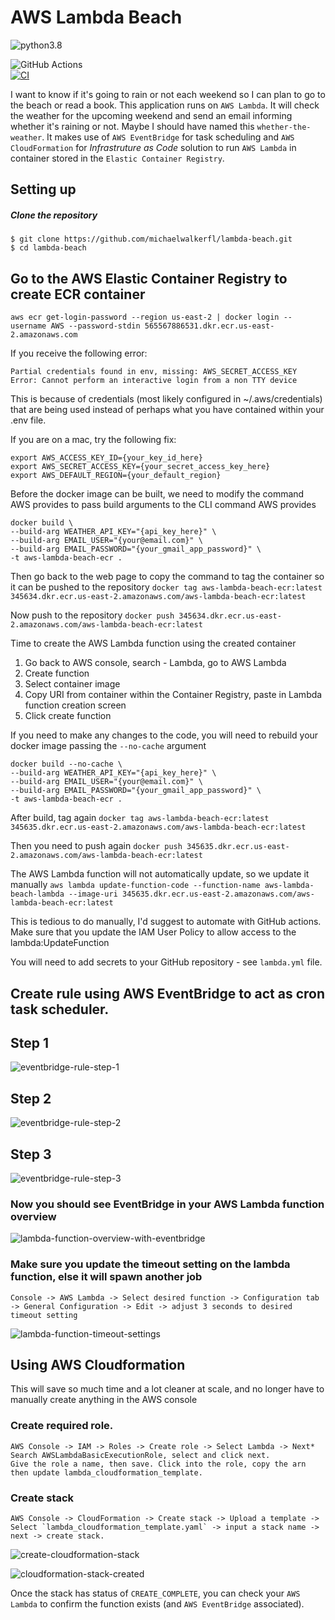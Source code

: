 # AWS Lambda Beach


![python3.8](https://img.shields.io/badge/python-3.8-brightgreen.svg?style=for-the-badge&logo=python&logoColor=ffdd54)

![GitHub Actions](https://img.shields.io/badge/github%20actions-%232671E5.svg?style=for-the-badge&logo=githubactions&logoColor=white)  
[![CI](https://github.com/michaelwalkerfl/lambda-beach/actions/workflows/lambda.yml/badge.svg)](https://github.com/michaelwalkerfl/lambda-beach/actions/workflows/lambda.yml)


I want to know if it's going to rain or not each weekend so I can plan to go to the beach or read a book. This application runs on `AWS Lambda`. It will check the weather for the upcoming weekend and send an email informing whether it's raining or not. Maybe I should have named this `whether-the-weather`. It makes use of `AWS EventBridge` for task scheduling and `AWS CloudFormation` for *Infrastruture as Code* solution to run `AWS Lambda` in container stored in the `Elastic Container Registry`.

## Setting up

##### Clone the repository 

```
$ git clone https://github.com/michaelwalkerfl/lambda-beach.git
$ cd lambda-beach
```

## Go to the AWS Elastic Container Registry to create ECR container
`aws ecr get-login-password --region us-east-2 | docker login --username AWS --password-stdin 565567886531.dkr.ecr.us-east-2.amazonaws.com`

If you receive the following error:
```
Partial credentials found in env, missing: AWS_SECRET_ACCESS_KEY
Error: Cannot perform an interactive login from a non TTY device
```

This is because of credentials (most likely configured in ~/.aws/credentials) that are being used instead of perhaps what you have contained within your .env file.

If you are on a mac, try the following fix:
```
export AWS_ACCESS_KEY_ID={your_key_id_here}
export AWS_SECRET_ACCESS_KEY={your_secret_access_key_here}
export AWS_DEFAULT_REGION={your_default_region}
```

Before the docker image can be built, we need to modify the command AWS provides to pass build arguments to the CLI command AWS provides
```
docker build \
--build-arg WEATHER_API_KEY="{api_key_here}" \
--build-arg EMAIL_USER="{your@email.com}" \
--build-arg EMAIL_PASSWORD="{your_gmail_app_password}" \
-t aws-lambda-beach-ecr .
```

Then go back to the web page to copy the command to tag the container so it can be pushed to the repository
`docker tag aws-lambda-beach-ecr:latest 345634.dkr.ecr.us-east-2.amazonaws.com/aws-lambda-beach-ecr:latest`

Now push to the repository
`docker push 345634.dkr.ecr.us-east-2.amazonaws.com/aws-lambda-beach-ecr:latest`

Time to create the AWS Lambda function using the created container
1. Go back to AWS console, search - Lambda, go to AWS Lambda
2. Create function
3. Select container image
4. Copy URI from container within the Container Registry, paste in Lambda function creation screen
5. Click create function

If you need to make any changes to the code, you will need to rebuild your docker image passing the `--no-cache` argument
```
docker build --no-cache \
--build-arg WEATHER_API_KEY="{api_key_here}" \
--build-arg EMAIL_USER="{your@email.com}" \
--build-arg EMAIL_PASSWORD="{your_gmail_app_password}" \
-t aws-lambda-beach-ecr .
```

After build, tag again
`docker tag aws-lambda-beach-ecr:latest 345635.dkr.ecr.us-east-2.amazonaws.com/aws-lambda-beach-ecr:latest`

Then you need to push again
`docker push 345635.dkr.ecr.us-east-2.amazonaws.com/aws-lambda-beach-ecr:latest`

The AWS Lambda function will not automatically update, so we update it manually
``aws lambda update-function-code --function-name aws-lambda-beach-lambda --image-uri 345635.dkr.ecr.us-east-2.amazonaws.com/aws-lambda-beach-ecr:latest``

This is tedious to do manually, I'd suggest to automate with GitHub actions. Make sure that you update the IAM User Policy to allow access to the lambda:UpdateFunction

You will need to add secrets to your GitHub repository - see `lambda.yml` file.

## Create rule using AWS EventBridge to act as cron task scheduler.


## Step 1

![eventbridge-rule-step-1](readme_media/eventbridge-rule-step-1.png "step-1")

## Step 2

![eventbridge-rule-step-2](readme_media/eventbridge-rule-step-2.png "step-2")

## Step 3

![eventbridge-rule-step-3](readme_media/eventbridge-rule-step-3.png "step-3")


### Now you should see EventBridge in your AWS Lambda function overview

![lambda-function-overview-with-eventbridge](readme_media/lambda-function-overview-with-eventbridge.png "lambda-function-overview-with-eventbridge")

### Make sure you update the timeout setting on the lambda function, else it will spawn another job
```
Console -> AWS Lambda -> Select desired function -> Configuration tab -> General Configuration -> Edit -> adjust 3 seconds to desired timeout setting
```
![lambda-function-timeout-settings](readme_media/lambda-function-timeout-settings.png "lambda-function-timeout-settings")

## Using AWS Cloudformation
This will save so much time and a lot cleaner at scale, and no longer have to manually create anything in the AWS console
### Create required role. 
```
AWS Console -> IAM -> Roles -> Create role -> Select Lambda -> Next*
Search AWSLambdaBasicExecutionRole, select and click next.
Give the role a name, then save. Click into the role, copy the arn then update lambda_cloudformation_template.
```

### Create stack
```
AWS Console -> CloudFormation -> Create stack -> Upload a template -> Select `lambda_cloudformation_template.yaml` -> input a stack name -> next -> create stack.
```
![create-cloudformation-stack](readme_media/create-cloudformation-stack.png "create-cloudformation-stack")

![cloudformation-stack-created](readme_media/cloudformation-stack-created.png "cloudformation-stack-created")

Once the stack has status of `CREATE_COMPLETE`, you can check your `AWS Lambda` to confirm the function exists (and `AWS EventBridge` associated).
